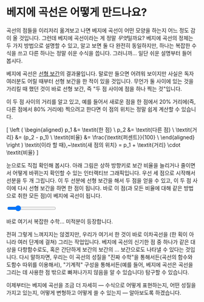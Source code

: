 # 베지에 곡선은 어떻게 만드나요?

곡선의 점들을 이리저리 옮겨보고 나면 베지에 곡선이 어떤 모양을 하는지 어느 정도 감이 올 것입니다. 그런데 베지에 곡선이라는 게 정말 *무엇*일까요? 베지에 곡선의 정체는 두 가지 방법으로 설명할 수 있고, 알고 보면 둘 다 완전히 동일하지만, 하나는 복잡한 수식을 쓰고 다른 하나는 정말 쉬운 수식을 씁니다. 그러니까... 일단 쉬운 설명부터 들어 봅시다.

베지에 곡선은 [선형 보간](https://ko.wikipedia.org/wiki/%EC%84%A0%ED%98%95_%EB%B3%B4%EA%B0%84%EB%B2%95)의 결과물입니다. 말로만 들으면 어려워 보이지만 사실은 독자 여러분도 어릴 때부터 선형 보간을 한 적이 있을 것입니다. 무언가 둘 사이에 있는 것을 가리킬 때 했던 것이 바로 선형 보간, 즉 "두 점 사이에 점을 하나 찍는 것"입니다.

이 두 점 사이의 거리를 알고 있고, 예를 들어서 새로운 점을 한 점에서 20% 거리에(즉, 다른 점에서 80% 거리에) 찍으려고 한다면 이 점의 위치는 정말 쉽게 계산할 수 있습니다.

<!-- TODO: hangul not supported -->

\[
\left (
  \begin{aligned}
    p_1 &= \textit{한 점} \\
    p_2 &= \textit{다른 점} \\
    \textit{거리} &= (p_2 - p_1) \\
    \textit{비율} &= \frac{\textit{퍼센트}}{100} \\
  \end{aligned}
\right ) \textit{이라 할 때},~\textit{새 점의 위치} = p_1 + \textit{거리} \cdot \textit{비율}
\]

눈으로도 직접 확인해 봅시다. 아래 그림은 상하 방향키로 보간 비율을 늘리거나 줄이면서 어떻게 바뀌는지 확인할 수 있는 인터랙티브 그래픽입니다. 우선 세 점으로 시작해서 선분을 두 개 그립니다. 이 두 선분에 선형 보간을 해서 두 점을 얻을 수 있고, 이 두 점 사이에 다시 선형 보간을 하면 한 점이 됩니다. 바로 이 점(과 모든 비율에 대해 같은 방법으로 취한 모든 점)이 베지에 곡선이 됩니다.

<graphics-element title="선형 보간으로 베지에 곡선을 얻는 과정" width="825" src="./interpolation.js">
  <input type="range" min="10" max="90" step="1" value="25" class="slide-control">
</graphics-element>

바로 여기서 복잡한 수학... 미적분이 등장합니다.

전혀 그렇게 느껴지지는 않겠지만, 우리가 여기서 한 것이 바로 이차곡선을 (한 획이 아니라 여러 단계에 걸쳐) 그리는 작업입니다. 베지에 곡선의 신기한 점 중 하나가 같은 대상을 다항함수로도, 혹은 간단하게 보간의 보간의 ... 보간으로도 나타낼 수 있다는 것입니다. 다시 말하자면, 우리는 이 곡선의 성질을 "진짜 수학"을 통해서든(곡선의 함수와 도함수 따위를 이용해서), "기계적" 구성을 통해서든(예를 들어, 베지에 곡선은 곡선을 그리는 데 사용한 점 밖으로 빠져나가지 않음을 알 수 있습니다) 탐구할 수 있습니다.

이제부터는 베지에 곡선을 조금 더 자세히 ― 수식으로 어떻게 표현하는지, 어떤 성질을 가지고 있는지, 어떻게 변형하고 어떻게 쓸 수 있는지 ― 알아보도록 하겠습니다.
